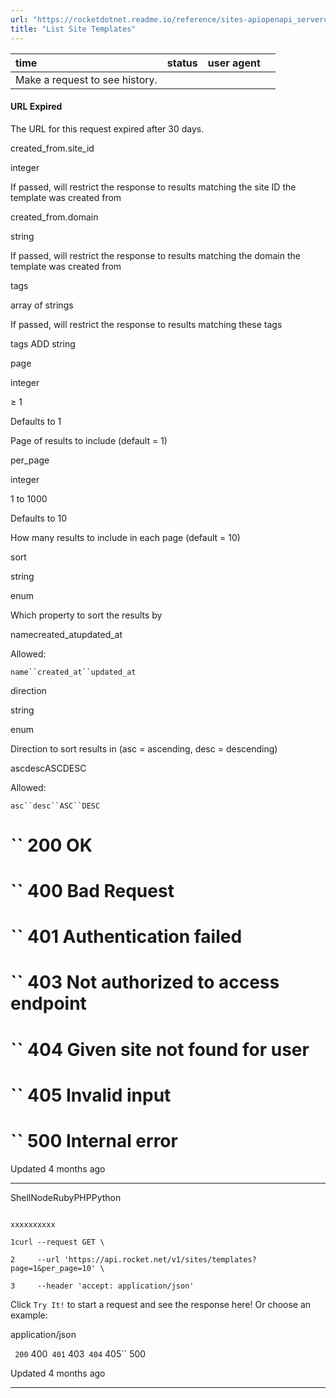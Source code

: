 ```yaml
---
url: "https://rocketdotnet.readme.io/reference/sites-apiopenapi_servercontrollerssite_templates_controllersites_templates_get"
title: "List Site Templates"
---
```


| time | status | user agent |  |
| :-- | :-- | :-- | :-- |
| Make a request to see history. |

#### URL Expired

The URL for this request expired after 30 days.

created\_from.site\_id

integer

If passed, will restrict the response to results matching the site ID the template was created from

created\_from.domain

string

If passed, will restrict the response to results matching the domain the template was created from

tags

array of strings

If passed, will restrict the response to results matching these tags

tags
ADD string

page

integer

≥ 1

Defaults to 1

Page of results to include (default = 1)

per\_page

integer

1 to 1000

Defaults to 10

How many results to include in each page (default = 10)

sort

string

enum

Which property to sort the results by

namecreated\_atupdated\_at

Allowed:

`name``created_at``updated_at`

direction

string

enum

Direction to sort results in (asc = ascending, desc = descending)

ascdescASCDESC

Allowed:

`asc``desc``ASC``DESC`

# `` 200      OK

# `` 400      Bad Request

# `` 401      Authentication failed

# `` 403      Not authorized to access endpoint

# `` 404      Given site not found for user

# `` 405      Invalid input

# `` 500      Internal error

Updated 4 months ago

* * *

ShellNodeRubyPHPPython

```

xxxxxxxxxx

1curl --request GET \

2     --url 'https://api.rocket.net/v1/sites/templates?page=1&per_page=10' \

3     --header 'accept: application/json'

```

Click `Try It!` to start a request and see the response here! Or choose an example:

application/json

`` 200`` 400`` 401`` 403`` 404`` 405`` 500

Updated 4 months ago

* * *